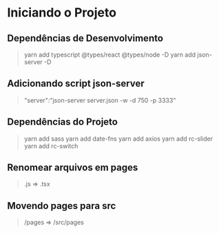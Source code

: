 # Iniciando o Projeto

## Dependências de Desenvolvimento
> yarn add typescript @types/react @types/node -D
> yarn add json-server -D


## Adicionando script json-server
> "server":"json-server server.json -w -d 750 -p 3333"

## Dependências do Projeto
> yarn add sass
> yarn add date-fns
> yarn add axios
> yarn add rc-slider
> yarn add rc-switch

## Renomear arquivos em pages 
> .js => .tsx

## Movendo pages para src
> /pages => /src/pages
